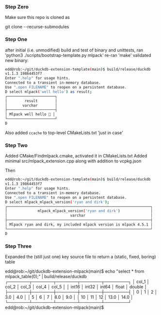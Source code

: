 
### Step Zero

Make sure this repo is cloned as 

   git clone --recurse-submodules 


### Step One

after initial (i.e. unmodified) build and test of binary and unittests,
ran 'python3 ./scripts/bootstrap-template.py mlpack'
re-ran 'make'
validated new binary:

```sh
edd@rob:~/git/duckdb-extension-template(main)$ build/release/duckdb
v1.1.3 19864453f7
Enter ".help" for usage hints.
Connected to a transient in-memory database.
Use ".open FILENAME" to reopen on a persistent database.
D select mlpack('well hello') as result;
┌──────────────────────┐
│        result        │
│       varchar        │
├──────────────────────┤
│ Mlpack well hello 🐥 │
└──────────────────────┘
D
```

Also added `ccache` to top-level CMakeLists.txt 'just in case'


### Step Two

Added CMake/Findmlpack.cmake, activated it in CMakeLists.txt
Added minimal src/mlpack_extension.cpp along with addition to vcpkg.json

Then

```sh
edd@rob:~/git/duckdb-extension-template(main)$ build/release/duckdb
v1.1.3 19864453f7
Enter ".help" for usage hints.
Connected to a transient in-memory database.
Use ".open FILENAME" to reopen on a persistent database.
D select mlpack_mlpack_version('ryan and dirk');
┌──────────────────────────────────────────────────────────────────┐
│              mlpack_mlpack_version('ryan and dirk')              │
│                             varchar                              │
├──────────────────────────────────────────────────────────────────┤
│ Mlpack ryan and dirk, my included mlpack version is mlpack 4.5.1 │
└──────────────────────────────────────────────────────────────────┘
D
```

### Step Three

Expanded the (still just one) key source file to return a (static, fixed,
boring) table

edd@rob:~/git/duckdb-extension-mlpack(main)$ echo "select * from mlpack_table(0);" |  build/release/duckdb
┌───────┬───────┬───────┬───────┬────────┐
│ col_1 │ col_2 │ col_3 │ col_4 │ col_5  │
│ int16 │ int32 │ int64 │ float │ double │
├───────┼───────┼───────┼───────┼────────┤
│     0 │     1 │     2 │   3.0 │    4.0 │
│     5 │     6 │     7 │   8.0 │    9.0 │
│    10 │    11 │    12 │  13.0 │   14.0 │
└───────┴───────┴───────┴───────┴────────┘
edd@rob:~/git/duckdb-extension-mlpack(main)$ 
